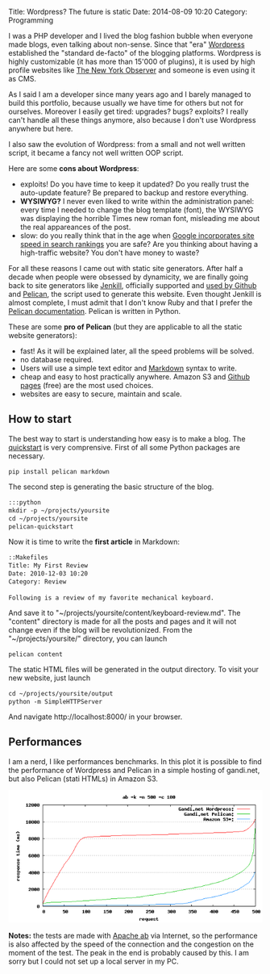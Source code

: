 Title: Wordpress? The future is static
Date: 2014-08-09 10:20
Category: Programming

I was a PHP developer and I lived the blog fashion bubble when everyone made blogs, 
even talking about non-sense. Since that "era" [Wordpress](http://www.wordpress.org)
established the "standard de-facto" of the blogging platforms. Wordpress is highly
customizable (it has more than 15'000 of plugins), it is used by high profile
websites like [The New York Observer](http://www.observer.com/) and someone is even
using it as CMS.

As I said I am a developer since many years ago and I barely managed to build this
portfolio, because usually we have time for others but not for ourselves. Moreover I 
easily get tired: upgrades? bugs? exploits? I really can't handle all these things
anymore, also because I don't use Wordpress anywhere but here.

I also saw the evolution of Wordpress: from a small and not well written script, 
it became a fancy not well written OOP script. 

Here are some __cons about Wordpress__:

 * exploits! Do you have time to keep it updated? Do you really trust the auto-update
 feature? Be prepared to backup and restore everything.
 * __WYSIWYG?__ I never even liked to write within the administration panel: every time I needed to change the blog template (font), the WYSIWYG was displaying the horrible Times new roman font, misleading me about the real appareances of the post.
 * slow: do you really think that in the age when [Google incorporates site speed in search
 rankings](http://www.mattcutts.com/blog/site-speed/) you are safe? Are you thinking
 about having a high-traffic website? You don't have money to waste?

For all these reasons I came out with static site generators. After half a decade when
people were obsessed by dynamicity, we are finally going back to site generators like
[Jenkill](http://jekyllrb.com/), officially supported and [used by Github](https://github.com/blog/1867-github-pages-now-runs-jekyll-2-2-0) and [Pelican](http://blog.getpelican.com/), the script
used to generate this website. Even thought Jenkill is almost complete, I must admit
that I don't know Ruby and that I prefer the [Pelican documentation](http://docs.getpelican.com/en/3.4.0/index.html). Pelican is written in Python.

These are some __pro of Pelican__ (but they are applicable to all the static website generators):

 * fast! As it will be explained later, all the speed problems will be solved.
 * no database required. 
 * Users will use a simple text editor and [Markdown](http://daringfireball.net/projects/markdown/)
 syntax to write.
 * cheap and easy to host practically anywhere. Amazon S3 and [Github pages](http://pages.github.com/) (free)
 are the most used choices.
 * websites are easy to secure, maintain and scale.

## How to start
The best way to start is understanding how easy is to make a blog. The [quickstart](http://docs.getpelican.com/en/3.4.0/quickstart.html) is very comprensive. First of all some Python packages are necessary.

    pip install pelican markdown

The second step is generating the basic structure of the blog.

	:::python
    mkdir -p ~/projects/yoursite
    cd ~/projects/yoursite
    pelican-quickstart

Now it is time to write the __first article__ in Markdown:

	::Makefiles
    Title: My First Review
    Date: 2010-12-03 10:20
    Category: Review
    
    Following is a review of my favorite mechanical keyboard.
 
And save it to "~/projects/yoursite/content/keyboard-review.md". The "content"
directory is made for all the posts and pages and it will not change even if the
blog will be revolutionized.
From the "~/projects/yoursite/" directory, you can launch

    pelican content

The static HTML files will be generated in the output directory. To visit your new
website, just launch

    cd ~/projects/yoursite/output
    python -m SimpleHTTPServer

And navigate http://localhost:8000/ in your browser.

## Performances

I am a nerd, I like performances benchmarks. In this plot it is possible to find the performance
of Wordpress and Pelican in a simple hosting of gandi.net, but also Pelican (stati HTMLs) in Amazon S3.

![benchmarks](/images/benchmark.png)

__Notes:__ the tests are made with [Apache ab](http://httpd.apache.org/docs/2.2/programs/ab.html) via Internet,
so the performance is also affected by the speed of the connection and the congestion on the moment
of the test. The peak in the end is probably caused by this. I am sorry but I could not set up a local server in my PC. 






